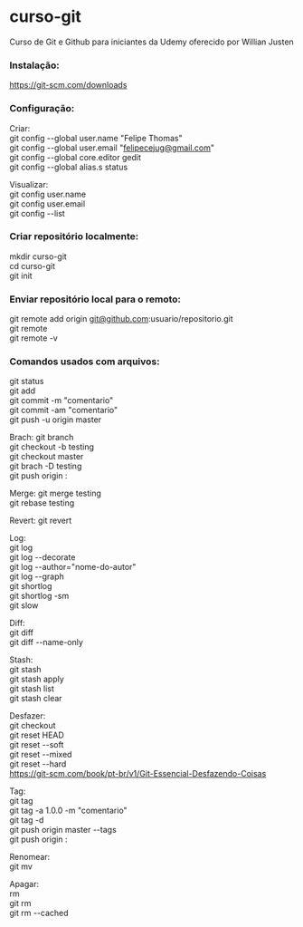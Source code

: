 # curso-git
Curso de Git e Github para iniciantes da Udemy oferecido por Willian Justen

### Instalação:
https://git-scm.com/downloads

### Configuração:
Criar:  
git config --global user.name "Felipe Thomas"  
git config --global user.email "felipecejug@gmail.com"  
git config --global core.editor gedit  
git config --global alias.s status  
  
Visualizar:  
git config user.name  
git config user.email  
git config --list  

### Criar repositório localmente:
mkdir curso-git  
cd curso-git  
git init  
  
### Enviar repositório local para o remoto:
git remote add origin git@github.com:usuario/repositorio.git  
git remote  
git remote -v  
  
### Comandos usados com arquivos:
git status  
git add <nome-do-arquivo>  
git commit -m "comentario"  
git commit -am "comentario"  
git push -u origin master  

Brach:
git branch  
git checkout -b testing  
git checkout master  
git brach -D testing   
git push origin :<branch-a-ser-apagada-remote>  
  
Merge:
git merge testing  
git rebase testing  
  
Revert:
git revert <id-commit>  
  
Log:  
git log  
git log --decorate  
git log --author="nome-do-autor"  
git log --graph  
git shortlog  
git shortlog -sm  
git slow <hash-do-commit>  
  
Diff:  
git diff  
git diff --name-only  
  
Stash:  
git stash  
git stash apply  
git stash list  
git stash clear  
  
Desfazer:  
git checkout <nome-do-arquivo>  
git reset HEAD <nome-do-arquivo>  
git reset --soft  
git reset --mixed  
git reset --hard  
https://git-scm.com/book/pt-br/v1/Git-Essencial-Desfazendo-Coisas  
  
Tag:  
git tag  
git tag -a 1.0.0 -m "comentario"  
git tag -d <tag-a-ser-apagada-local>  
git push origin master --tags  
git push origin :<tag-a-ser-apagada-remote>  
      
Renomear:    
git mv <arquivo-origem> <arquivo-destino>  
  
Apagar:  
rm <nome-do-arquivo>  
git rm  <nome-do-arquivo>  
git rm --cached  <nome-do-arquivo>   
